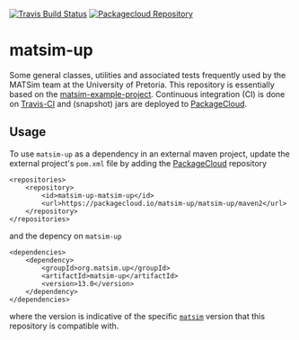 [![Travis Build Status](https://travis-ci.com/matsim-up/matsim-up.svg?branch=master)](https://travis-ci.com/matsim-up/matsim-up)
[![Packagecloud Repository](https://img.shields.io/badge/java-packagecloud.io-844fec.svg)](https://packagecloud.io/matsim-up/matsim-up/)


# matsim-up
Some general classes, utilities and associated tests frequently used by the MATSim team at the University of Pretoria. This repository is essentially based on the [matsim-example-project](https://github.com/matsim-org/matsim-example-project). Continuous integration (CI) is done on [Travis-CI](https://travis-ci.com/matsim-up/matsim-up) and (snapshot) jars are deployed to [PackageCloud](https://packagecloud.io/matsim-up/matsim-up).

## Usage

To use `matsim-up` as a dependency in an external maven project, update the external project's `pom.xml` file by adding the [PackageCloud](https://packagecloud.io/matsim-up/matsim-up) repository

```
<repositories>
	<repository>
		<id>matsim-up-matsim-up</id>
		<url>https://packagecloud.io/matsim-up/matsim-up/maven2</url>
	</repository>
</repositories>
```
and the depency on `matsim-up`
```
<dependencies>
	<dependency>
  		<groupId>org.matsim.up</groupId>
  		<artifactId>matsim-up</artifactId>
  		<version>13.0</version>
	</dependency>
</dependencies>
```
where the version is indicative of the specific 
[`matsim`](https://github.com/matsim-org/matsim-libs) 
version that this repository is compatible with.
